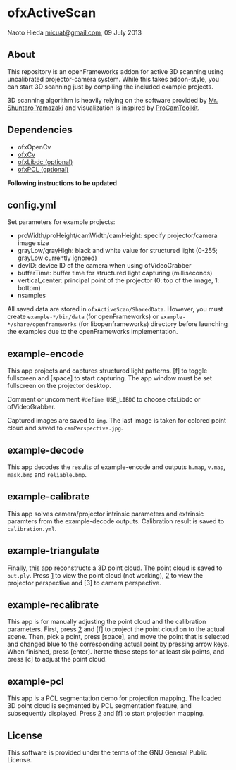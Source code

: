 ofxActiveScan
========

Naoto Hieda <micuat@gmail.com>, 09 July 2013


About
--------

This repository is an openFrameworks addon for active 3D scanning using
uncalibrated projector-camera system. While this takes addon-style,
you can start 3D scanning just by compiling the included example projects.

3D scanning algorithm is heavily relying on the software provided by
[Mr. Shuntaro Yamazaki][1] and visualization is inspired by [ProCamToolkit][2].


Dependencies
--------

* ofxOpenCv
* [ofxCv](https://github.com/kylemcdonald/ofxCv)
* [ofxLibdc (optional)](https://github.com/kylemcdonald/ofxLibdc)
* [ofxPCL (optional)](https://github.com/satoruhiga/ofxPCL)

**Following instructions to be updated**


config.yml
--------

Set parameters for example projects:

* proWidth/proHeight/camWidth/camHeight: specify projector/camera image size
* grayLow/grayHigh: black and white value for structured light (0-255; grayLow currently ignored)
* devID: device ID of the camera when using ofVideoGrabber
* bufferTime: buffer time for structured light capturing (milliseconds)
* vertical_center: principal point of the projector (0: top of the image, 1: bottom)
* nsamples

All saved data are stored in `ofxActiveScan/SharedData`.
However, you must create `example-*/bin/data` (for openFrameworks) or 
`example-*/share/openframeworks` (for libopenframeworks) directory 
before launching the examples due to the openFrameworks implementation.


example-encode
--------

This app projects and captures structured light patterns.
[f] to toggle fullscreen and [space] to start capturing.
The app window must be set fullscreen on the projector desktop.

Comment or uncomment `#define USE_LIBDC` to choose ofxLibdc or ofVideoGrabber.

Captured images are saved to `img`. The last image is taken for
colored point cloud and saved to `camPerspective.jpg`.


example-decode
--------

This app decodes the results of example-encode and outputs
`h.map`, `v.map`, `mask.bmp` and `reliable.bmp`.


example-calibrate
--------

This app solves camera/projector intrinsic parameters and extrinsic paramters from
the example-decode outputs. Calibration result is saved to `calibration.yml`.


example-triangulate
--------

Finally, this app reconstructs a 3D point cloud. The point cloud is saved to `out.ply`.
Press [1] to view the point cloud (not working), [2] to view the projector perspective
and [3] to camera perspective.


example-recalibrate
--------

This app is for manually adjusting the point cloud and the calibration parameters.
First, press [2] and [f] to project the point cloud on to the actual scene.
Then, pick a point, press [space], and move the point that is selected and changed blue
to the corresponding actual point by pressing arrow keys. When finished, press [enter].
Iterate these steps for at least six points, and press [c] to adjust the point cloud.


example-pcl
--------

This app is a PCL segmentation demo for projection mapping. The loaded 3D point cloud
is segmented by PCL segmentation feature, and subsequently displayed.
Press [2] and [f] to start projection mapping.


License
--------

This software is provided under the terms of the GNU General Public License.


[1]: http://staff.aist.go.jp/shun-yamazaki/research/calibration/ "Self-Calibration of Projector Camera Systems"
[2]: https://github.com/YCAMInterlab/ProCamToolkit/ "ProCamToolkit"
